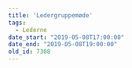 ```yaml
---
title: 'Ledergruppemøde'
tags:
  - Lederne
date_start: "2019-05-08T17:00:00"
date_end: "2019-05-08T19:00:00"
old_id: 7308
---
```

